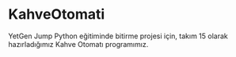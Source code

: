 # KahveOtomati
YetGen Jump Python eğitiminde bitirme projesi için, takım 15 olarak hazırladığımız Kahve Otomatı programımız.
